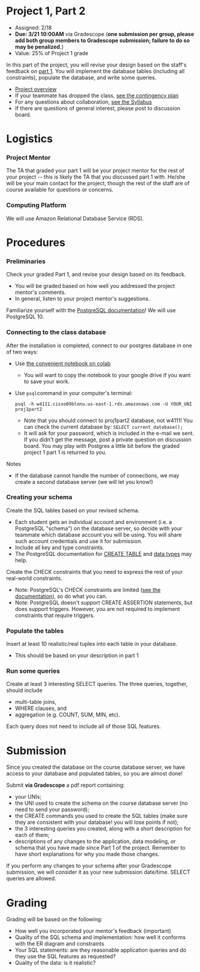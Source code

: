 # Project 1, Part 2


* Assigned: 2/18
* **Due: 3/21 10:00AM** via Gradescope (**one submission per group, please add both group members to Gradescope submission; failure to do so may be penalized.**)
* Value: 25% of Project 1 grade


In this part of the project, you will revise your design based on the staff's feedback on [part 1](./part1.md). You will implement the database tables (including all constraints), populate the database, and write some queries.

* [Project overview](./README.md)
* If your teammate has dropped the class, [see the contingency plan](./part1.md#contingency)
* For any questions about collaboration, [see the Syllabus](https://w4111.github.io/syllabus#assignment-collaboration-policies-aka-cheating)
* If there are questions of general interest, please post to discussion board.



# Logistics

### Project Mentor

The TA that graded your part 1 will be your project mentor for the rest of your project -- 
this is likely the TA that you discussed part 1 with. He/she will be your main contact for 
the project, though the rest of the staff are of course available for questions or concerns.


<!--
<a name="GCP"></a>
### Google Cloud Platform

* Go to [https://www.cs.columbia.edu/auth/cloud](https://www.cs.columbia.edu/auth/cloud) and fill out your name to create a Google Cloud account. You will receive an invitation email from no-reply@cloud.cs.columbia.edu, go to [https://console.cloud.google.com](https://console.cloud.google.com) and log in with cloud.cs account and the temporary password. You will be prompted to change your password.
* We have sent your coupon code for Google Cloud by e-mail. **Make sure you are logged in with your @cloud.cs.columbia.edu account**. Sign out from other Google accounts, go to [https://console.cloud.google.com/education](https://console.cloud.google.com/education), enter your code in the “coupon code” box, then click accept and continue. 
* Right after redeeming your code, follow [these instructions](./gcp_instructions.pdf) on how to configure your Google Cloud environment and create your instance.
* For Part 2, your will use your instance to connect to the course database server, and to get familiriazed with the instance environment, which you'll use later on Part 3 to run your web application.
-->

### Computing Platform

We will use Amazon Relational Database Service (RDS).


# Procedures
 
 
### Preliminaries

Check your graded Part 1, and revise your design based on its feedback.

  * You will be graded based on how well you addressed the project mentor's comments. 
  * In general, listen to your project mentor's suggestions.

Familiarize yourself with the [PostgreSQL documentation](http://www.postgresql.org/docs/10/interactive/index.html)!
   We will use PostgreSQL 10.


### Connecting to the class database

<!--  
* Navigate to your VM instance in the Cloud Platform Console, start it again, and click the SSH button that appears next to it. A terminal window will pop up.
-->


After the installation is completed, connect to our postgres database in one of two ways:

* Use [the convenient notebook on colab](https://colab.research.google.com/github/w4111/project1-s22/blob/main/part2.ipynb)
  * You will want to copy the notebook to your google drive if you want to save your work.
* Use `psql`command in your computer's terminal:

      psql -h w4111.cisxo09blonu.us-east-1.rds.amazonaws.com -U YOUR_UNI proj1part2
  * Note that you should connect to proj1part2 database, not w4111! You can check the current database by: `SELECT current_database();`
  * It will ask for your password, which is included in the e-mail we sent. If you didn't get the message, post a private question on discussion board. You may play with Postgres a little bit before the graded project 1 part 1 is returned to you.

Notes

* If the database cannot handle the number of connections, we may create a second database server (we will let you know!)

<!-- * **Don't forget to stop your VM instance after you're done using it or it will use up your credits!!!** -->

### Creating your schema

Create the SQL tables based on your revised schema.

* Each student gets an individual account and environment (i.e. a PostgreSQL "schema") on the database server, so decide with your teammate which database account you will be using. You will share such account credentials and use it for submission.
* Include all key and type constraints.
* The PostgreSQL documentation for [CREATE TABLE](http://www.postgresql.org/docs/10/static/sql-createtable.html)
and [data types](http://www.postgresql.org/docs/10/static/datatype.html) may help.

Create the CHECK constraints that you need to express the rest of your real-world constraints.

* Note: PostgreSQL's CHECK constraints are limited ([see the documentation](http://www.postgresql.org/docs/10/static/ddl-constraints.html)), so do what you can.
* Note: PostgreSQL doesn't support CREATE ASSERTION statements, but does support triggers.
However, you are not required to implement constraints that require triggers.

### Populate the tables

Insert at least 10 realistic/real tuples into each table in your database.

* This should be based on your description in part 1

### Run some queries

Create at least 3 interesting SELECT queries.  The three queries, together, should include 

* multi-table joins,
* WHERE clauses, and 
* aggregation (e.g. COUNT, SUM, MIN, etc). 

Each query does not need to include all of those SQL features.



# Submission
<a name="submit"></a>

Since you created the database on the course database server, we have access to your database and populated tables, so you are almost done!

Submit **via Gradescope** a pdf report containing:

* your UNIs;
* the UNI used to create the schema on the course database server (no need to send your password);
* the CREATE commands you used to create the SQL tables (make sure they are consistent with your database! you will lose points if not);
* the 3 interesting queries you created, along with a short description for each of them;
* descriptions of any changes to the application, data modeling, or schema that you have made since Part 1 of the project.  Remember to have short explanations for why you made those changes.

If you perform any changes to your schema after your Gradescope submission, we will consider it as your new submission date/time. SELECT queries are allowed.



# Grading 
<a name="grading"></a>

Grading will be based on the following:

* How well you incorporated your mentor's feedback (important)
* Quality of the SQL schema and implementation:  how well it conforms with the ER diagram and constraints
* Your SQL statements: are they reasonable application queries and do they use the SQL features as requested?
* Quality of the data: is it realistic? 

